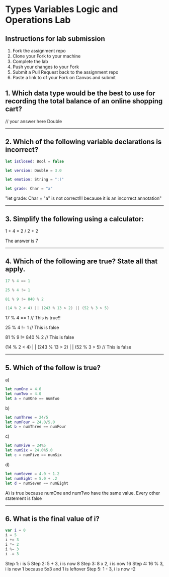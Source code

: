 # Types Variables Logic and Operations Lab

## Instructions for lab submission

1. Fork the assignment repo
1. Clone your Fork to your machine
1. Complete the lab
1. Push your changes to your Fork
1. Submit a Pull Request back to the assignment repo
1. Paste a link to of your Fork on Canvas and submit

## 1. Which data type would be the best to use for recording the total balance of an online shopping cart?

// your answer here
Double
***
## 2. Which of the following variable declarations is **incorrect**?

```swift
let isClosed: Bool = false

let version: Double = 3.0

let emotion: String = ":)"

let grade: Char = "a"
```
"let grade: Char = "a" is not correct!!! because it is an incorrect annotation"

***
## 3. Simplify the following using a calculator:

1 + 4 * 2 / 2 + 2

The answer is 7

***
## 4. Which of the following are true? State all that apply.

```swift
17 % 4 == 1

25 % 4 != 1

81 % 9 != 840 % 2

(14 % 2 < 4) || (243 % 13 > 2) || (52 % 3 > 5)
```
17 % 4 == 1    // This is true!!

25 % 4 != 1   // This is false

81 % 9 != 840 % 2  // This is false

(14 % 2 < 4) | | (243 % 13 > 2) | | (52 % 3 > 5) // This is false

***
## 5. Which of the follow is true?

a)
```swift
let numOne = 4.0
let numTwo = 4.0
let a = numOne == numTwo
```
b)
```swift
let numThree = 24/5
let numFour = 24.0/5.0
let b = numThree == numFour
```
c)
```swift
let numFive = 24%5
let numSix = 24.0%5.0
let c = numFive == numSix
```
d)
```swift
let numSeven = 4.0 + 1.2
let numEight = 5.0 + .2
let d = numSeven == numEight
```

A) is true because numOne and numTwo have the same value. Every other statement is false

***
## 6. What is the final value of i?

```swift
var i = 0
i = 5
i += 3
i *= 2
i %= 3
i -= 3

```
Step 1: i is 5
Step 2: 5 + 3, i is now 8
Step 3: 8 x 2, i is now 16
Step 4: 16 % 3, i is now 1 because 5x3 and 1 is leftover
Step 5: 1 - 3, i is now -2
